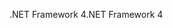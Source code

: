 <span data-ttu-id="5aac3-101">.NET Framework 4</span><span class="sxs-lookup"><span data-stu-id="5aac3-101">.NET Framework 4</span></span>